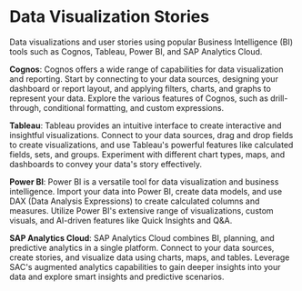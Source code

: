 # Data Visualization Stories
Data visualizations and user stories using popular Business Intelligence (BI) tools such as Cognos, Tableau, Power BI, and SAP Analytics Cloud.

**Cognos**: Cognos offers a wide range of capabilities for data visualization and reporting. Start by connecting to your data sources, designing your dashboard or report layout, and applying filters, charts, and graphs to represent your data. Explore the various features of Cognos, such as drill-through, conditional formatting, and custom expressions.

**Tableau**: Tableau provides an intuitive interface to create interactive and insightful visualizations. Connect to your data sources, drag and drop fields to create visualizations, and use Tableau's powerful features like calculated fields, sets, and groups. Experiment with different chart types, maps, and dashboards to convey your data's story effectively.

**Power BI**: Power BI is a versatile tool for data visualization and business intelligence. Import your data into Power BI, create data models, and use DAX (Data Analysis Expressions) to create calculated columns and measures. Utilize Power BI's extensive range of visualizations, custom visuals, and AI-driven features like Quick Insights and Q&A.

**SAP Analytics Cloud**: SAP Analytics Cloud combines BI, planning, and predictive analytics in a single platform. Connect to your data sources, create stories, and visualize data using charts, maps, and tables. Leverage SAC's augmented analytics capabilities to gain deeper insights into your data and explore smart insights and predictive scenarios.
